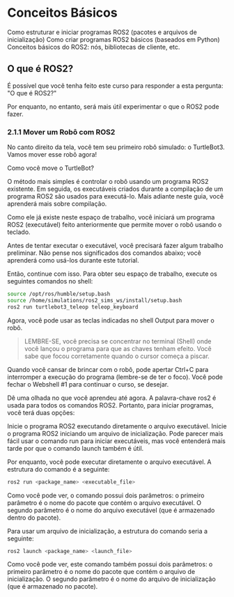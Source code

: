 # Conceitos Básicos
Como estruturar e iniciar programas ROS2 (pacotes e arquivos de inicialização)
Como criar programas ROS2 básicos (baseados em Python)
Conceitos básicos do ROS2: nós, bibliotecas de cliente, etc.

## O que é ROS2?
É possível que você tenha feito este curso para responder a esta pergunta: "O que é ROS2?"

Por enquanto, no entanto, será mais útil experimentar o que o ROS2 pode fazer.

### 2.1.1 Mover um Robô com ROS2
No canto direito da tela, você tem seu primeiro robô simulado: o TurtleBot3. Vamos mover esse robô agora!

Como você move o TurtleBot?

O método mais simples é controlar o robô usando um programa ROS2 existente. Em seguida, os executáveis criados durante a compilação de um programa ROS2 são usados para executá-lo. Mais adiante neste guia, você aprenderá mais sobre compilação.

Como ele já existe neste espaço de trabalho, você iniciará um programa ROS2 (executável) feito anteriormente que permite mover o robô usando o teclado.

Antes de tentar executar o executável, você precisará fazer algum trabalho preliminar. Não pense nos significados dos comandos abaixo; você aprenderá como usá-los durante este tutorial.

Então, continue com isso. Para obter seu espaço de trabalho, execute os seguintes comandos no shell:
```bash
source /opt/ros/humble/setup.bash
source /home/simulations/ros2_sims_ws/install/setup.bash
ros2 run turtlebot3_teleop teleop_keyboard
```

Agora, você pode usar as teclas indicadas no shell Output para mover o robô.

> LEMBRE-SE, você precisa se concentrar no terminal (Shell) onde você lançou o programa para que as chaves tenham efeito. Você sabe que focou corretamente quando o cursor começa a piscar.

Quando você cansar de brincar com o robô, pode apertar Ctrl+C para interromper a execução do programa (lembre-se de ter o foco). Você pode fechar o Webshell #1 para continuar o curso, se desejar.

Dê uma olhada no que você aprendeu até agora. A palavra-chave ros2 é usada para todos os comandos ROS2. Portanto, para iniciar programas, você terá duas opções:

Inicie o programa ROS2 executando diretamente o arquivo executável.
Inicie o programa ROS2 iniciando um arquivo de inicialização.
Pode parecer mais fácil usar o comando run para iniciar executáveis, mas você entenderá mais tarde por que o comando launch também é útil.

Por enquanto, você pode executar diretamente o arquivo executável. A estrutura do comando é a seguinte:

```bash
ros2 run <package_name> <executable_file>
```

Como você pode ver, o comando possui dois parâmetros: o primeiro parâmetro é o nome do pacote que contém o arquivo executável. O segundo parâmetro é o nome do arquivo executável (que é armazenado dentro do pacote).

Para usar um arquivo de inicialização, a estrutura do comando seria a seguinte:
```bash
ros2 launch <package_name> <launch_file>
```
Como você pode ver, este comando também possui dois parâmetros: o primeiro parâmetro é o nome do pacote que contém o arquivo de inicialização. O segundo parâmetro é o nome do arquivo de inicialização (que é armazenado no pacote).

